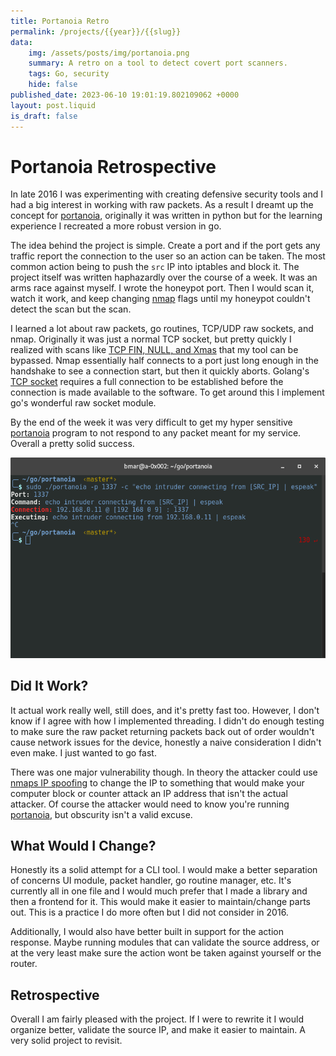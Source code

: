 ```yaml
---
title: Portanoia Retro
permalink: /projects/{{year}}/{{slug}}
data:
    img: /assets/posts/img/portanoia.png
    summary: A retro on a tool to detect covert port scanners.
    tags: Go, security
    hide: false
published_date: 2023-06-10 19:01:19.802109062 +0000
layout: post.liquid
is_draft: false
---
```

# Portanoia Retrospective
In late 2016 I was experimenting with creating defensive security tools and I had a big interest in working with raw packets.  As a result I dreamt up the concept for [portanoia](https://github.com/0x4445565A/portanoia), originally it was written in python but for the learning experience I recreated a more robust version in go.

The idea behind the project is simple.  Create a port and if the port gets any traffic report the connection to the user so an action can be taken.  The most common action being to push the `src` IP into iptables and block it.  The project itself was written haphazardly over the course of a week.  It was an arms race against myself.  I wrote the honeypot port.  Then I would scan it, watch it work, and keep changing [nmap](https://nmap.org/) flags until my honeypot couldn't detect the scan but the scan.

I learned a lot about raw packets, go routines, TCP/UDP raw sockets, and nmap.  Originally it was just a normal TCP socket, but pretty quickly I realized with scans like [TCP FIN, NULL, and Xmas](https://nmap.org/book/scan-methods-null-fin-xmas-scan.html) that my tool can be bypassed.  Nmap essentially half connects to a port just long enough in the handshake to see a connection start, but then it quickly aborts.  Golang's [TCP socket](https://pkg.go.dev/net#TCPConn) requires a full connection to be established before the connection is made available to the software.  To get around this I implement go's wonderful raw socket module.

By the end of the week it was very difficult to get my hyper sensitive [portanoia](https://github.com/0x4445565A/portanoia) program to not respond to any packet meant for my service.  Overall a pretty solid success.

<img src="/assets/posts/portanoia-usage.png">

## Did It Work?
It actual work really well, still does, and it's pretty fast too.  However, I don't know if I agree with how I implemented threading.  I didn't do enough testing to make sure the raw packet returning packets back out of order wouldn't cause network issues for the device, honestly a naive consideration I didn't even make.  I just wanted to go fast.

There was one major vulnerability though.  In theory the attacker could use [nmaps IP spoofing](https://nmap.org/book/man-bypass-firewalls-ids.html) to change the IP to something that would make your computer block or counter attack an IP address that isn't the actual attacker.  Of course the attacker would need to know you're running [portanoia](https://github.com/0x4445565A/portanoia), but obscurity isn't a valid excuse.

## What Would I Change?
Honestly its a solid attempt for a CLI tool.  I would make a better separation of concerns UI module, packet handler, go routine manager, etc.  It's currently all in one file and I would much prefer that I made a library and then a frontend for it.  This would make it easier to maintain/change parts out.  This is a practice I do more often but I did not consider in 2016.

Additionally, I would also have better built in support for the action response.  Maybe running modules that can validate the source address, or at the very least make sure the action wont be taken against yourself or the router.

## Retrospective
Overall I am fairly pleased with the project.  If I were to rewrite it I would organize better, validate the source IP, and make it easier to maintain.  A very solid project to revisit.
